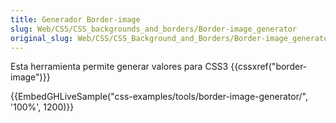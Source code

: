 ```yaml
---
title: Generador Border-image
slug: Web/CSS/CSS_backgrounds_and_borders/Border-image_generator
original_slug: Web/CSS/CSS_Background_and_Borders/Border-image_generator
---
```


Esta herramienta permite generar valores para CSS3 {{cssxref("border-image")}}

{{EmbedGHLiveSample("css-examples/tools/border-image-generator/", '100%', 1200)}}
